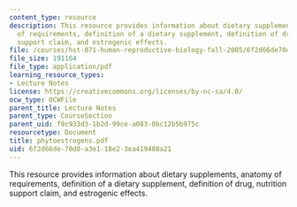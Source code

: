 ```yaml
---
content_type: resource
description: This resource provides information about dietary supplements, anatomy
  of requirements, definition of a dietary supplement, definition of drug, nutrition
  support claim, and estrogenic effects.
file: /courses/hst-071-human-reproductive-biology-fall-2005/6f2d66de70d0a3e118e23ea419488a21_phytoestrogens.pdf
file_size: 191164
file_type: application/pdf
learning_resource_types:
- Lecture Notes
license: https://creativecommons.org/licenses/by-nc-sa/4.0/
ocw_type: OCWFile
parent_title: Lecture Notes
parent_type: CourseSection
parent_uid: f9c933d3-1b2d-99ce-a083-0bc12b5b975c
resourcetype: Document
title: phytoestrogens.pdf
uid: 6f2d66de-70d0-a3e1-18e2-3ea419488a21
---
```

This resource provides information about dietary supplements, anatomy of requirements, definition of a dietary supplement, definition of drug, nutrition support claim, and estrogenic effects.